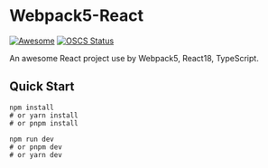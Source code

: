 # Webpack5-React

[![Awesome](https://cdn.rawgit.com/sindresorhus/awesome/d7305f38d29fed78fa85652e3a63e154dd8e8829/media/badge.svg)](https://github.com/sindresorhus/awesome)
[![OSCS Status](https://www.oscs1024.com/platform/badge/hefeng6500/webpack5-react.svg?size=small)](https://www.oscs1024.com/project/hefeng6500/webpack5-react?ref=badge_small)

An awesome React project use by Webpack5, React18, TypeScript.

## Quick Start

```shell
npm install
# or yarn install
# or pnpm install
```

```shell
npm run dev
# or pnpm dev
# or yarn dev
```
